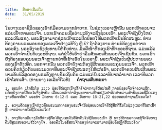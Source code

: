 ```yaml
---
title:  ສຶກສາເພີ່ມເຕີມ
date:   31/05/2019
---
```


ໃນບາງເວລາຊີວິດຂອງເຮົາກໍມີຄວາມຍາກລຳບາກ. ໃນຊ່ວງເວລາເຫຼົ່ານັ້ນ ພວກເຮົາຄວນຈະແລ່ນເຂົ້າຫາພຣະເຈົ້າ. ພວກເຮົາຄວນເຊື່ອວ່າພະອົງຈະຊົງຊ່ວຍເຮົາ. ພຣະເຈົ້າຊົງຍິ່ງໃຫຍ່ແລະເຂັ້ມແຂງ. ພຣະອົງສາມາດຊ່ວຍເຮົາແລະປົດປ່ອຍໃຫ້ພວກເຮົາເປັນອິດສະຫຼະ. ທ່ານຕ້ອງການພຣະພອນຂອງພຣະເຈົ້າຢ່າງແທ້ຈິງ ຫຼື ບໍ? ຖ້າຕ້ອງການ ທ່ານກໍຕ້ອງທູນຂໍຈາກພຣະອົງ. ພຣະອົງຈະຊົງປະທານໃຫ້ກັບທ່ານ. ມັນຄືໜ້າທີ່ຂອງເຮົາທີ່ຈະອະທິຖານ. ແມ່ນແລ້ວພວກເຮົາຈໍາເປັນຕ້ອງອະທິຖານ. ແຕ່ຂໍໃຫ້ເຮົາຢ່າລືມສັນລະເສີນພຣະເຈົ້າເຊັ່ນກັນ. ພວກເຮົາຍັງຕ້ອງຂອບຄຸນພຣະເຈົ້າຫຼາຍກວ່າທີ່ເຮົາເຮັດໃນເວລານີ້. ພຣະເຈົ້າຊົງເປັນຜູ້ປະທານພອນຂອງເຮົາທັງໝົດ. ນອກຈາກນັ້ນ ພວກເຮົາຍັງຈະຕ້ອງຮູ້ສຶກຂອບພຣະຄຸນພຣະເຈົ້າ. ພວກເຮົາຄວນຄິດກ່ຽວກັບພຣະເມດຕາທີ່ພຣະເຈົ້າຊົງສະແດງໃຫ້ແກ່ເຮົາ. ພວກເຮົາຄວນສັນເສີນພຣະນາມອັນບໍລິສຸດຂອງພຣະອົງຫຼາຍຂຶ້ນເຊັ່ນກັນ ແມ່ນແຕ່ໃນເວລາທີ່ຍາກລໍາບາກ ເວລາທີ່ພວກເຮົາໂສກເສົ້າ. (ທ່ານນາງ ເອເລັນຈີໄວທ໌)
 
**ຄໍາຖາມສົນທະນາ**

`1.	ພຣະທໍາ 1ໂກລິນໂທ 13:5 ຊ່ອຍໃຫ້ພວກເຮົາເຂົ້າໃຈວ່າການໃຫ້ອະໄພຄື ການບໍ່ຊອບຈົດຈຳຄວາມຜິດ. ເປັນຫຍັງການໃຫ້ອະໄພຈຶ່ງສໍາຄັນ ເມື່ອພວກເຮົາກໍາລັງພະຍາຍາມທີ່ຈະຢຽວຢາຮັກສາຄວາມສໍາພັນແລະຊີວິດແຕ່ງງານທີ່ແຕກຫັກ? ພຣະທໍາ ມັດທາຍ 6:12-5 ແລະ ມັດທາຍ 18:21,22 ຊ່ອຍຕອບຄໍາຖາມນີ້ແນວໃດ?`

`2.	ຄວາມຄິດຂອງເຮົາກ່ຽວກັບພຣະເມດຕາຂອງພຣະເຈົ້ານັ້ນຊ່ອຍພວກເຮົາໃຫ້ຮູ້ສຶກດີຂຶ້ນໃນຊ່ວງເວລາທີ່ໂສກເສົ້າ ຫຼື ຍາກລໍາບາກໃນຊີວິດແນວໃດ?` 

`3.	ບາງທີອາດມີບາງຄົນທີ່ທ່ານຮູ້ຈັກໄດ້ສູນເສຍຄົນທີ່ສໍາຄັນໃນຊີວິດຂອງເຂົາ ຫຼື ບາງທີທ່ານອາດຈະຮູ້ຈັກໃຜບາງຄົນທີ່ສູນເສຍຄວາມໄວ້ວາງໃຈ. ຄອບຄົວໃນຄຣິສຕະຈັກຂອງທ່ານຈະສາມາດຊ່ອຍຄົນເຫຼົ່ານີ້ແນວໃດ?`